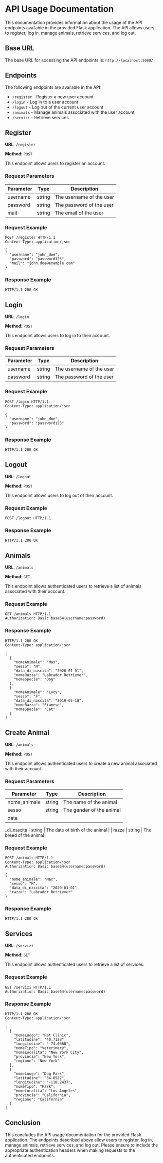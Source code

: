 # API Usage Documentation

This documentation provides information about the usage of the API endpoints available in the provided Flask application. The API allows users to register, log in, manage animals, retrieve services, and log out.

## Base URL

The base URL for accessing the API endpoints is: `http://localhost:5000/`

## Endpoints

The following endpoints are available in the API:

- `/register` - Register a new user account
- `/login` - Log in to a user account
- `/logout` - Log out of the current user account
- `/animals` - Manage animals associated with the user account
- `/servizi` - Retrieve services

## Register

**URL**: `/register`

**Method**: `POST`

This endpoint allows users to register an account.

### Request Parameters

| Parameter | Type   | Description            |
|-----------|--------|------------------------|
| username  | string | The username of the user|
| password  | string | The password of the user|
| mail      | string | The email of the user   |

### Request Example

```http
POST /register HTTP/1.1
Content-Type: application/json

{
  "username": "john_doe",
  "password": "password123",
  "mail": "john.doe@example.com"
}
```

### Response Example

```
HTTP/1.1 200 OK
```

## Login

**URL**: `/login`

**Method**: `POST`

This endpoint allows users to log in to their account.

### Request Parameters

| Parameter | Type   | Description            |
|-----------|--------|------------------------|
| username  | string | The username of the user|
| password  | string | The password of the user|

### Request Example

```http
POST /login HTTP/1.1
Content-Type: application/json

{
  "username": "john_doe",
  "password": "password123"
}
```

### Response Example

```
HTTP/1.1 200 OK
```

## Logout

**URL**: `/logout`

**Method**: `POST`

This endpoint allows users to log out of their account.

### Request Example

```http
POST /logout HTTP/1.1
```

### Response Example

```
HTTP/1.1 200 OK
```

## Animals

**URL**: `/animals`

**Method**: `GET`

This endpoint allows authenticated users to retrieve a list of animals associated with their account.

### Request Example

```http
GET /animals HTTP/1.1
Authorization: Basic base64(username:password)
```

### Response Example

```
HTTP/1.1 200 OK
Content-Type: application/json

[
  {
    "nomeAnimale": "Max",
    "sesso": "M",
    "data_di_nascita": "2020-01-01",
    "nomeRazza": "Labrador Retriever",
    "nomeSpecie": "Dog"
  },
  {
    "nomeAnimale": "Lucy",
    "sesso": "F",
    "data_di_nascita": "2019-05-10",
    "nomeRazza": "Siamese",
    "nomeSpecie": "Cat"
  }
]
```

## Create Animal

**URL**: `/animals`

**Method**: `POST`

This endpoint allows authenticated users to create a new animal associated with their account.

### Request Parameters

| Parameter         | Type   | Description                    |
|-------------------|--------|--------------------------------|
| nome_animale      | string | The name of the animal          |
| sesso             | string | The gender of the animal        |
| data

_di_nascita   | string | The date of birth of the animal |
| razza             | string | The breed of the animal         |

### Request Example

```http
POST /animals HTTP/1.1
Content-Type: application/json
Authorization: Basic base64(username:password)

{
  "nome_animale": "Max",
  "sesso": "M",
  "data_di_nascita": "2020-01-01",
  "razza": "Labrador Retriever"
}
```

### Response Example

```
HTTP/1.1 200 OK
```

## Services

**URL**: `/servizi`

**Method**: `GET`

This endpoint allows authenticated users to retrieve a list of services.

### Request Example

```http
GET /servizi HTTP/1.1
Authorization: Basic base64(username:password)
```

### Response Example

```
HTTP/1.1 200 OK
Content-Type: application/json

[
  {
    "nomeLuogo": "Pet Clinic",
    "latitudine": "40.7128",
    "longitudine": "-74.0060",
    "nomeTipo": "Veterinary",
    "nomeLocalita": "New York City",
    "provincia": "New York",
    "regione": "New York"
  },
  {
    "nomeLuogo": "Dog Park",
    "latitudine": "34.0522",
    "longitudine": "-118.2437",
    "nomeTipo": "Park",
    "nomeLocalita": "Los Angeles",
    "provincia": "California",
    "regione": "California"
  }
]
```

## Conclusion

This concludes the API usage documentation for the provided Flask application. The endpoints described above allow users to register, log in, manage animals, retrieve services, and log out. Please ensure to include the appropriate authentication headers when making requests to the authenticated endpoints.